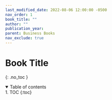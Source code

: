 ```yaml
---
last_modified_date: 2022-08-06 12:00:00 -0500
nav_order: 1
book_title: ""
author: ""
publication_year:
parent: Business Books
nav_exclude: true
---
```

# Book Title
{: .no_toc }

<details open markdown="block">
  <summary>
    Table of contents
  </summary>
1. TOC
{:toc}
</details>
